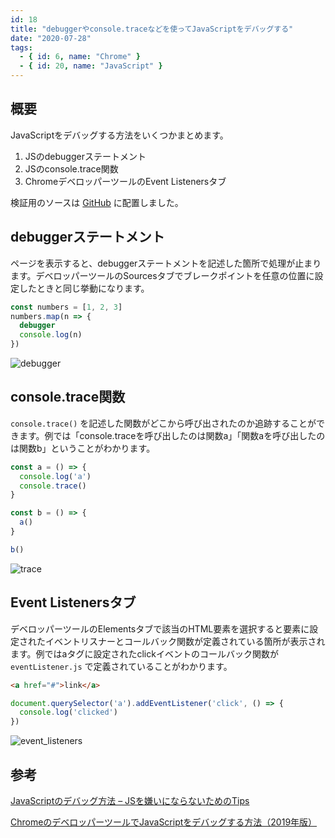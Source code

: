 ```yaml
---
id: 18
title: "debuggerやconsole.traceなどを使ってJavaScriptをデバッグする"
date: "2020-07-28"
tags:
  - { id: 6, name: "Chrome" }
  - { id: 20, name: "JavaScript" }
---
```


## 概要

JavaScriptをデバッグする方法をいくつかまとめます。

1. JSのdebuggerステートメント
1. JSのconsole.trace関数
1. ChromeデベロッパーツールのEvent Listenersタブ

検証用のソースは [GitHub](https://github.com/krabben16/test-js-debug) に配置しました。

## debuggerステートメント

ページを表示すると、debuggerステートメントを記述した箇所で処理が止まります。デベロッパーツールのSourcesタブでブレークポイントを任意の位置に設定したときと同じ挙動になります。

```js
const numbers = [1, 2, 3]
numbers.map(n => {
  debugger
  console.log(n)
})
```

<img class="article-images" src="/images/articles/18/debugger_tiny.png" alt="debugger" loading="lazy">

## console.trace関数

`console.trace()` を記述した関数がどこから呼び出されたのか追跡することができます。例では「console.traceを呼び出したのは関数a」「関数aを呼び出したのは関数b」ということがわかります。

```js
const a = () => {
  console.log('a')
  console.trace()
}

const b = () => {
  a()
}

b()
```

<img class="article-images" src="/images/articles/18/trace_tiny.png" alt="trace" loading="lazy">

## Event Listenersタブ

デベロッパーツールのElementsタブで該当のHTML要素を選択すると要素に設定されたイベントリスナーとコールバック関数が定義されている箇所が表示されます。例ではaタグに設定されたclickイベントのコールバック関数が `eventListener.js` で定義されていることがわかります。

```html
<a href="#">link</a>
```

```js
document.querySelector('a').addEventListener('click', () => {
  console.log('clicked')
})
```

<img class="article-images" src="/images/articles/18/event_listeners_tiny.png" alt="event_listeners" loading="lazy">

## 参考

[JavaScriptのデバッグ方法 – JSを嫌いにならないためのTips](https://postd.cc/how-to-not-hate-javascript-tips-from-the-frontline/)

[ChromeのデベロッパーツールでJavaScriptをデバッグする方法（2019年版）](https://ics.media/entry/190517/)
